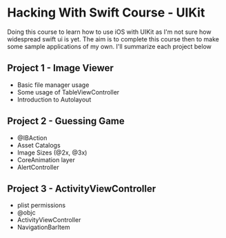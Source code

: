 # Hacking With Swift Course - UIKit

Doing this course to learn how to use iOS with UIKit as I'm not sure how widespread swift ui is yet. The aim is to complete this course then to make some sample applications of my own.
I'll summarize each project below

## Project 1 - Image Viewer
* Basic file manager usage
* Some usage of TableViewController
* Introduction to Autolayout

## Project 2 - Guessing Game
* @IBAction
* Asset Catalogs
* Image Sizes (@2x, @3x)
* CoreAnimation layer
* AlertController

## Project 3 - ActivityViewController
* plist permissions
* @objc
* ActivityViewController
* NavigationBarItem

